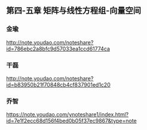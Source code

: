 ## 第四-五章 矩阵与线性方程组-向量空间

### 金瑜

http://note.youdao.com/noteshare?id=786ebc2a8bfc9d57033ea1ccd61774ca



### 干磊

http://note.youdao.com/noteshare?id=b83950b21f70848cb4cf837901ed1c20



### 乔智

https://note.youdao.com/ynoteshare1/index.html?id=7e1f2ecc68d156f4bed0b05f37ec9867&type=note
